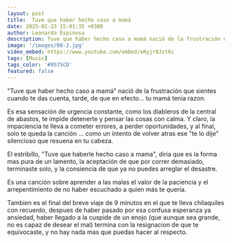```yaml
---
layout: post
title:  Tuve que haber hecho caso a mamá
date: 2025-02-23 15:01:35 +0300
author: Leonardo Espinosa
description: Tuve que haber hecho caso a mamá nació de la frustración que sientes cuando te das cuenta, tarde, de que en efecto... tu mamá tenia razon.
image: '/images/08-2.jpg'
video_embed: https://www.youtube.com/embed/eRyjr8Jst6c
tags: [Music]
tags_color: '#9575CD'
featured: false
---
```

"Tuve que haber hecho caso a mamá" nació de la frustración que sientes cuando te das cuenta, tarde, de que en efecto... tu mamá tenia razon.

Es esa sensación de urgencia constante, como los diableros de la central de abastos, te impide detenerte y pensar las cosas con calma. Y claro, la impaciencia te lleva a cometer errores, a perder oportunidades, y al final, solo te queda la canción ... como un intento de volver atras ese "te lo dije" silencioso que resuena en tu cabeza. 

El estribillo, "Tuve que haberle hecho caso a mama", diria que es la forma mas pura de un lamento, la aceptación de que por correr demasiado, terminaste solo, y la consiencia de que ya no puedes arreglar el desastre. 

Es una canción sobre aprender a las malas el valor de la paciencia y el arrepentimiento de no haber escuchado a quien más te quería.

Tambien es el final del breve viaje de 9 minutos en el que te lleva chilaquiles con recuerdo, despues de haber pasado por esa confusa esperanza ya ansiedad, haber llegado a la cuspide de un enojo (que aunque sea grande, no es capaz de desear el mal) termina con la resignacion de que te equivocaste, y no hay nada mas que puedas hacer al respecto. 
